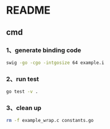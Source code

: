 # README

## cmd
### 1、generate binding code
```sh
swig -go -cgo -intgosize 64 example.i
```

### 2、run test
```sh
go test -v .
```

### 3、clean up
```sh
rm -f example_wrap.c constants.go
```
